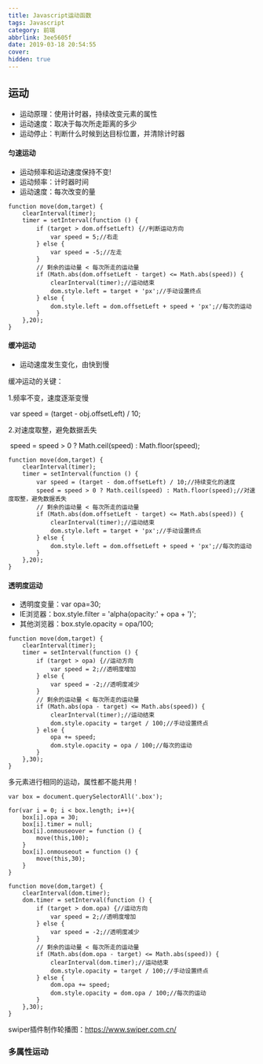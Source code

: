 ```yaml
---
title: Javascript运动函数
tags: Javascript
category: 前端
abbrlink: 3ee5605f
date: 2019-03-18 20:54:55
cover:
hidden: true
---
```



## 运动 


- 运动原理：使用计时器，持续改变元素的属性
- 运动速度：取决于每次所走距离的多少
- 运动停止：判断什么时候到达目标位置，并清除计时器

#### 匀速运动 

- 运动频率和运动速度保持不变!
- 运动频率：计时器时间
- 运动速度：每次改变的量 

```
function move(dom,target) {
    clearInterval(timer);
    timer = setInterval(function () {
        if (target > dom.offsetLeft) {//判断运动方向
            var speed = 5;//右走
        } else {
            var speed = -5;//左走
        }
        // 剩余的运动量 < 每次所走的运动量
        if (Math.abs(dom.offsetLeft - target) <= Math.abs(speed)) {
            clearInterval(timer);//运动结束
            dom.style.left = target + 'px';//手动设置终点
        } else {
            dom.style.left = dom.offsetLeft + speed + 'px';//每次的运动
        }
    },20);
}
```

#### 缓冲运动 

- 运动速度发生变化，由快到慢 


缓冲运动的关键： 

1.频率不变，速度逐渐变慢

​	var speed = (target - obj.offsetLeft) / 10; 

2.对速度取整，避免数据丢失

​	speed = speed > 0 ? Math.ceil(speed) : Math.floor(speed); 

```
function move(dom,target) {
    clearInterval(timer);
    timer = setInterval(function () {
        var speed = (target - dom.offsetLeft) / 10;//持续变化的速度
        speed = speed > 0 ? Math.ceil(speed) : Math.floor(speed);//对速度取整，避免数据丢失
        // 剩余的运动量 < 每次所走的运动量
        if (Math.abs(dom.offsetLeft - target) <= Math.abs(speed)) {
            clearInterval(timer);//运动结束
            dom.style.left = target + 'px';//手动设置终点
        } else {
            dom.style.left = dom.offsetLeft + speed + 'px';//每次的运动
        }
    },20);
}
```

#### 透明度运动

- 透明度变量：var opa=30; 
- IE浏览器：box.style.filter = 'alpha(opacity:' + opa + ')'; 
- 其他浏览器：box.style.opacity = opa/100; 

```
function move(dom,target) {
    clearInterval(timer);
    timer = setInterval(function () {
        if (target > opa) {//运动方向
            var speed = 2;//透明度增加
        } else {
            var speed = -2;//透明度减少
        }
        // 剩余的运动量 < 每次所走的运动量
        if (Math.abs(opa - target) <= Math.abs(speed)) {
            clearInterval(timer);//运动结束
            dom.style.opacity = target / 100;//手动设置终点
        } else {
            opa += speed;
            dom.style.opacity = opa / 100;//每次的运动
        }
    },30);
}
```

多元素进行相同的运动，属性都不能共用！ 

```
var box = document.querySelectorAll('.box');

for(var i = 0; i < box.length; i++){
    box[i].opa = 30;
    box[i].timer = null;
    box[i].onmouseover = function () {
        move(this,100);
    }
    box[i].onmouseout = function () {
        move(this,30);
    }
}

function move(dom,target) {
    clearInterval(dom.timer);
    dom.timer = setInterval(function () {
        if (target > dom.opa) {//运动方向
            var speed = 2;//透明度增加
        } else {
            var speed = -2;//透明度减少
        }
        // 剩余的运动量 < 每次所走的运动量
        if (Math.abs(dom.opa - target) <= Math.abs(speed)) {
            clearInterval(dom.timer);//运动结束
            dom.style.opacity = target / 100;//手动设置终点
        } else {
            dom.opa += speed;
            dom.style.opacity = dom.opa / 100;//每次的运动
        }
    },30);
}
```

swiper插件制作轮播图：<https://www.swiper.com.cn/> 


### 多属性运动
